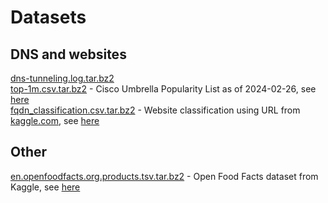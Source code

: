 # Datasets
## DNS and websites
[dns-tunneling.log.tar.bz2](dns-tunneling.log.tar.bz2)  
[top-1m.csv.tar.bz2](top-1m.csv.tar.bz2) - Cisco Umbrella Popularity List as of 2024-02-26, see [here](https://s3-us-west-1.amazonaws.com/umbrella-static/index.html)  
[fqdn_classification.csv.tar.bz2](fqdn_classification.csv.tar.bz2) - Website classification using URL from [kaggle.com](https://kaggle.com), see [here](https://www.kaggle.com/datasets/shaurov/website-classification-using-url)  

## Other
[en.openfoodfacts.org.products.tsv.tar.bz2](en.openfoodfacts.org.products.tsv.tar.bz2) - Open Food Facts dataset from Kaggle, see [here](https://www.kaggle.com/datasets/openfoodfacts/world-food-facts/data)

